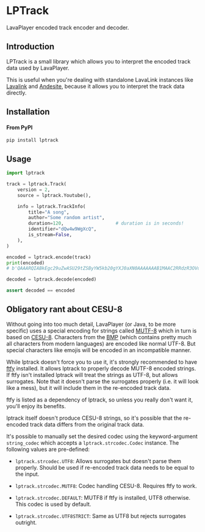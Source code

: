 # LPTrack

LavaPlayer encoded track encoder and decoder.


## Introduction

LPTrack is a small library which allows you to interpret the encoded
track data used by LavaPlayer.

This is useful when you're dealing with standalone LavaLink instances
like [Lavalink](https://github.com/Frederikam/Lavalink) and [Andesite](https://github.com/natanbc/andesite-node),
because it allows you to interpret the track data directly.


## Installation

#### From PyPI

```shell
pip install lptrack
```


## Usage

```python
import lptrack

track = lptrack.Track(
    version = 2,
    source = lptrack.Youtube(),

    info = lptrack.TrackInfo(
        title="A song",
        author="Some random artist",
        duration=120,                   # duration is in seconds!
        identifier="dQw4w9WgXcQ",
        is_stream=False,
    ),
)

encoded = lptrack.encode(track)
print(encoded)
# b'QAAARQIABkEgc29uZwASU29tZSByYW5kb20gYXJ0aXN0AAAAAAAB1MAAC2RRdzR3OVdnWGNRAAAAB3lvdXR1YmUAAAAAAAAAAA=='

decoded = lptrack.decode(encoded)

assert decoded == encoded
```

## Obligatory rant about CESU-8

Without going into too much detail, LavaPlayer (or Java, to be more
specific) uses a special encoding for strings called [MUTF-8](https://en.wikipedia.org/wiki/UTF-8#Modified_UTF-8)
which in turn is based on [CESU-8](https://en.wikipedia.org/wiki/CESU-8).
Characters from the [BMP](https://github.com/LuminosoInsight/python-ftfy)
(which contains pretty much all characters from modern languages) are
encoded like normal UTF-8. But special characters like
emojis will be encoded in an incompatible manner.

While lptrack doesn't force you to use it, it's strongly recommended to
have [ftfy](https://github.com/LuminosoInsight/python-ftfy) installed.
It allows lptrack to properly decode MUTF-8 encoded strings. If ftfy
isn't installed lptrack will treat the strings as UTF-8, but allows
surrogates. Note that it doesn't parse the surrogates properly (i.e. it
will look like a mess), but it will include them in the re-encoded track
data.

ftfy is listed as a dependency of lptrack, so unless you really don't
want it, you'll enjoy its benefits.

lptrack itself doesn't produce CESU-8 strings, so it's possible that
the re-encoded track data differs from the original track data.

It's possible to manually set the desired codec using the
keyword-argument `string_codec` which accepts a `lptrack.strcodec.Codec`
instance. The following values are pre-defined:

- `lptrack.strcodec.UTF8`: Allows surrogates but doesn't parse them
    properly. Should be used if re-encoded track data needs to be equal
    to the input.

- `lptrack.strcodec.MUTF8`: Codec handling CESU-8. Requires ftfy to
    work.

- `lptrack.strcodec.DEFAULT`: MUTF8 if ftfy is installed, UTF8 otherwise.
    This codec is used by default.

- `lptrack.strcodec.UTF8STRICT`: Same as UTF8 but rejects surrogates
    outright.

